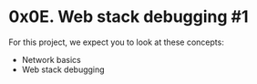 # 0x0E. Web stack debugging #1

For this project, we expect you to look at these concepts:
- Network basics
- Web stack debugging


